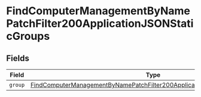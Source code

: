 # FindComputerManagementByNamePatchFilter200ApplicationJSONStaticGroups


## Fields

| Field                                                                                                                                                                               | Type                                                                                                                                                                                | Required                                                                                                                                                                            | Description                                                                                                                                                                         |
| ----------------------------------------------------------------------------------------------------------------------------------------------------------------------------------- | ----------------------------------------------------------------------------------------------------------------------------------------------------------------------------------- | ----------------------------------------------------------------------------------------------------------------------------------------------------------------------------------- | ----------------------------------------------------------------------------------------------------------------------------------------------------------------------------------- |
| `group`                                                                                                                                                                             | [FindComputerManagementByNamePatchFilter200ApplicationJSONStaticGroupsGroup](../../models/operations/findcomputermanagementbynamepatchfilter200applicationjsonstaticgroupsgroup.md) | :heavy_minus_sign:                                                                                                                                                                  | N/A                                                                                                                                                                                 |